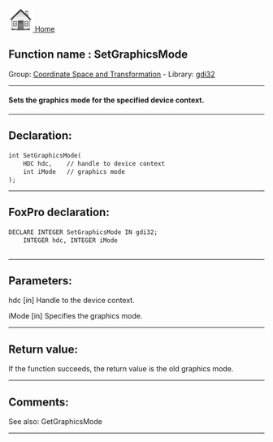 [<img src="../../images/home.png"> Home ](https://github.com/VFPX/Win32API)  

## Function name : SetGraphicsMode
Group: [Coordinate Space and Transformation](../../functions_group.md#Coordinate_Space_and_Transformation)  -  Library: [gdi32](../../../libraries.md#gdi32)  
***  


#### Sets the graphics mode for the specified device context.
***  


## Declaration:
```foxpro  
int SetGraphicsMode(
	HDC hdc,    // handle to device context
	int iMode   // graphics mode
);  
```  
***  


## FoxPro declaration:
```foxpro  
DECLARE INTEGER SetGraphicsMode IN gdi32;
	INTEGER hdc, INTEGER iMode
  
```  
***  


## Parameters:
hdc 
[in] Handle to the device context. 

iMode 
[in] Specifies the graphics mode.  
***  


## Return value:
If the function succeeds, the return value is the old graphics mode.  
***  


## Comments:
See also: GetGraphicsMode   
  
***  

